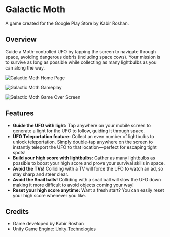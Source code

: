 # Galactic Moth
A game created for the Google Play Store by Kabir Roshan.

## Overview
Guide a Moth-controlled UFO by tapping the screen to navigate through space, 
avoiding dangerous debris (including space cows). Your mission is to survive as long as possible while 
collecting as many lightbulbs as you can along the way.

![Galactic Moth Home Page](https://my-aws-kr-assets.s3.eu-north-1.amazonaws.com/Capture3.PNG)

![Galactic Moth Gameplay](https://my-aws-kr-assets.s3.eu-north-1.amazonaws.com/Capture1.PNG)

![Galactic Moth Game Over Screen](https://my-aws-kr-assets.s3.eu-north-1.amazonaws.com/Capture2.PNG)

## Features
- **Guide the UFO with light:** Tap anywhere on your mobile screen to generate a light for the UFO to follow, 
guiding it through space.
- **UFO Teleportation feature:** Collect an even number of lightbulbs to unlock teleportation. 
Simply double-tap anywhere on the screen to instantly teleport the UFO to that location—perfect 
for escaping tight spots!
- **Build your high score with lightbulbs:** Gather as many lightbulbs as possible to boost your high score and 
prove your survival skills in space.
- **Avoid the TVs!** Colliding with a TV will force the UFO to watch an ad, so stay sharp and steer clear.
- **Avoid the Snail balls!** Colliding with a snail ball will slow the UFO down making it more difficult to avoid objects
coming your way!
- **Reset your high score anytime:** Want a fresh start? You can easily reset your high score whenever you like.

## Credits
- Game developed by Kabir Roshan
- Unity Game Engine: [Unity Technologies](https://unity.com/)